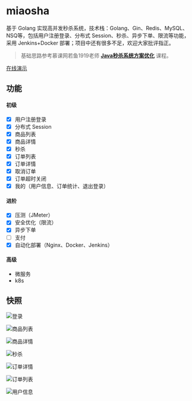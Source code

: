 # miaosha

基于 Golang 实现高并发秒杀系统，技术栈：Golang、Gin、Redis、MySQL、NSQ等，包括用户注册登录、分布式 Session、秒杀、异步下单、限流等功能，采用 Jenkins+Docker 部署；项目中还有很多不足，欢迎大家批评指正。

> 基础思路参考慕课网若鱼1919老师 **[Java秒杀系统方案优化](https://coding.imooc.com/class/168.html)** 课程。

[在线演示](https://mtony.cn/miaosha/)

## 功能

#### 初级

- [x] 用户注册登录
- [x] 分布式 Session
- [x] 商品列表
- [x] 商品详情
- [x] 秒杀
- [x] 订单列表
- [x] 订单详情
- [x] 取消订单
- [x] 订单超时关闭
- [x] 我的（用户信息、订单统计、退出登录）

#### 进阶

- [x] 压测（JMeter）
- [x] 安全优化（限流）
- [x] 异步下单
- [ ] 支付
- [x] 自动化部署（Nginx、Docker、Jenkins）

#### 高级

- 微服务
- k8s

## 快照

![登录](./snapshot/login.png)

![商品列表](./snapshot/goods-list.png)

![商品详情](./snapshot/goods.png)

![秒杀](./snapshot/miaosha.png)

![订单详情](./snapshot/order.png)

![订单列表](./snapshot/order-list.png)

![用户信息](./snapshot/user-info.png)